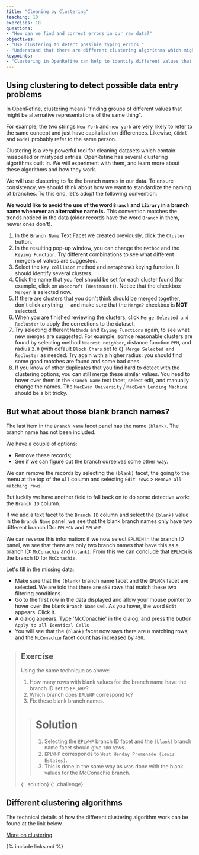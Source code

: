 ```yaml
---
title: "Cleaning by Clustering"
teaching: 10
exercises: 10
questions:
- "How can we find and correct errors in our raw data?"
objectives:
- "Use clustering to detect possible typing errors."
- "Understand that there are different clustering algorithms which might give different results."
keypoints:
- "Clustering in OpenRefine can help to identify different values that might mean the same thing."
---
```


## Using clustering to detect possible data entry problems

In OpenRefine, clustering means "finding groups of different values that might be
alternative representations of the same thing".

For example, the two strings `New York` and `new york` are very likely to refer to the
same concept and just have capitalization differences. Likewise, `Gödel` and `Godel`
probably refer to the same person.

Clustering is a very powerful tool for cleaning datasets which contain misspelled or mistyped
entries. OpenRefine has several clustering algorithms built in.
We will experiment with them, and learn more about these algorithms and how they work.

We will use clustering to fix the branch names in our data.
To ensure consistency, we should think about how we want to standardize the naming of branches.
To this end, let's adopt the following convention:

**We would like to avoid the use of the word `Branch` and `Library` in a branch name whenever an alternative name is.** This convention matches the trends noticed in the data (older records have the word `Branch` in them, newer ones don't).

1. In the `Branch Name` Text Facet we created previously, click the `Cluster` button.
2. In the resulting pop-up window, you can change the `Method` and the `Keying Function`.
   Try different combinations to see what different mergers of values are suggested.
3. Select the `key collision` method and `metaphone3` keying function.
   It should identify several clusters.
4. Click the name that you feel should be set for each cluster found
   (for example, click on `Woodcroft (Westmount)`). Notice that the checkbox `Merge?` is selected now.
5. If there are clusters that you don't think should be merged together, don't click anything --
   and make sure that the `Merge?` checkbox is **NOT** selected.
6. When you are finished reviewing the clusters, click `Merge Selected and Recluster` to apply
   the corrections to the dataset.
7. Try selecting different `Methods` and `Keying Functions` again, to see what new merges are
   suggested. For example, somce reasonable clusters are found by selecting method
   `Nearest neighbor`, distance function `PPM`, and radius `2.0`
   (with default `Block Chars` set to `6`). `Merge Selected and Recluster` as needed.
   Try again with a higher radius: you should find some good matches are found and some
   bad ones.
8. If you know of other duplicates that you find hard to detect with the clustering options,
   you can still merge these similar values. You need to hover over them in the `Branch Name`
   text facet, select edit, and manually change the names. The `MacEwan University` /
   `MacEwan Lending Machine` should be a bit tricky.

## But what about those blank branch names?

The last item in the `Branch Name` facet panel has the name `(blank)`. The branch name
has not been included.

We have a couple of options:

* Remove these records;
* See if we can figure out the branch ourselves some other way.

We can remove the records by selecting the `(blank)` facet, the going to the menu at the
top of the `All` column and selecting `Edit rows` > `Remove all matching rows`.

But luckily we have another field to fall back on to do some detective work: the `Branch ID`
column.

If we add a text facet to the `Branch ID` column and select the `(blank)` value in
the `Branch Name` panel, we see that the blank branch names only have two different
branch IDs: `EPLMCN` and `EPLWHP`.

We can reverse this information: if we now select `EPLMCN` in the branch ID panel,
we see that there are only two branch names that have this as a branch ID:
`McConachie` and `(blank)`. From this we can conclude that `EPLMCN` is the
branch ID for `McConachie`.

Let's fill in the missing data:

* Make sure that the `(blank)` branch name facet and the `EPLMCN` facet are selected.
  We are told that there are `450` rows that match these two filtering conditions.
* Go to the first row in the data displayed and allow your mouse pointer to hover over
  the blank `Branch Name` cell. As you hover, the word `Edit` appears. Click it.
* A dialog appears. Type 'McConachie' in the dialog, and press the button
  `Apply to all Identical Cells`
* You will see that the `(blank)` facet now says there are `0` matching rows, and
  the `McConachie` facet count has increased by `450`.

> ## Exercise
> Using the same technique as above:
>
> 1. How many rows with blank values for the branch name have the branch ID set to `EPLWHP`?
> 2. Which branch does `EPLWHP` correspond to?
> 3. Fix these blank branch names.
>
> > # Solution
> >
> > 1. Selecting the `EPLWHP` branch ID facet and the `(blank)` branch name facet should
> >    give `780` rows.
> > 2. `EPLWHP` corresponds to `West Henday Promenade (Lewis Estates)`.
> > 3. This is done in the same way as was done with the blank values for the McConachie branch. 
> >
> {: .solution}
{: .challenge}

## Different clustering algorithms

The technical details of how the different clustering algorithm work can be found at the link below.

[More on clustering](https://github.com/OpenRefine/OpenRefine/wiki/Clustering-In-Depth)

{% include links.md %}
